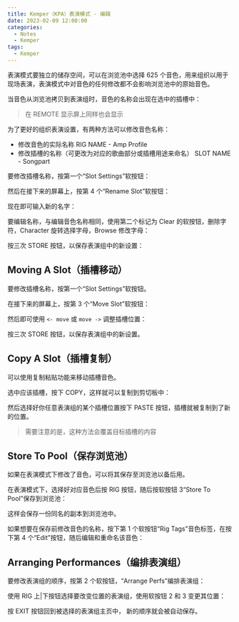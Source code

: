 ```yaml
---
title: Kemper（KPA）表演模式 - 编辑
date: 2023-02-09 12:00:00
categories:
  - Notes
  - Kemper
tags:
  - Kemper
---
```


表演模式要独立的储存空间，可以在浏览池中选择 625 个音色，用来组织以用于现场表演，表演模式中对音色的任何修改都不会影响浏览池中的原始音色。

当音色从浏览池拷贝到表演组时，音色的名称会出现在选中的插槽中：

<hairy-image src="https://pic.imgdb.cn/item/63e470874757feff33b3cb15.jpg" />

> 在 REMOTE 显示屏上同样也会显示

为了更好的组织表演设置，有两种方法可以修改音色名称：

- 修改音色的实际名称
  RIG NAME - Amp Profile
- 修改插槽的名称（可更改为对应的歌曲部分或插槽用途来命名）
  SLOT NAME - Songpart

<!-- more -->

要修改插槽名称，按第一个“Slot Settings”软按钮：

<hairy-image src="https://pic.imgdb.cn/item/63e49d1c4757feff330d13cc.jpg" />

然后在接下来的屏幕上，按第 4 个“Rename Slot”软按钮：

<hairy-image src="https://pic.imgdb.cn/item/63e49d534757feff330d91a0.jpg" />

现在即可输入新的名字：

<hairy-image src="https://pic.imgdb.cn/item/63e49d7b4757feff330deebc.jpg" />

要编辑名称，与编辑音色名称相同，使用第二个标记为 Clear 的软按钮，删除字符，Character 旋转选择字母，Browse 修改字母：

<hairy-image src="https://pic.imgdb.cn/item/63e49e5b4757feff330fb600.jpg" />

按三次 STORE 按钮，以保存表演组中的新设置：

<hairy-image src="https://pic.imgdb.cn/item/63e49e904757feff33102950.jpg" />

## Moving A Slot（插槽移动）

要修改插槽名称，按第一个“Slot Settings”软按钮。

在接下来的屏幕上，按第 3 个“Move Slot”软按钮：

<hairy-image src="https://pic.imgdb.cn/item/63e49f034757feff33113c15.jpg" />

然后即可使用 `<- move` 或 `move ->` 调整插槽位置：

<hairy-image src="https://pic.imgdb.cn/item/63e49f914757feff3312636b.jpg" />

按三次 STORE 按钮，以保存表演组中的新设置。

## Copy A Slot（插槽复制）

可以使用复制粘贴功能来移动插槽音色。

选中应该插槽，按下 COPY，这样就可以复制到剪切板中：

<hairy-image src="https://pic.imgdb.cn/item/63e4a0b74757feff3314d946.jpg" />

然后选择好你任意表演组的某个插槽位置按下 PASTE 按钮，插槽就被复制到了新的位置。

> 需要注意的是，这种方法会覆盖目标插槽的内容

## Store To Pool（保存浏览池）

如果在表演模式下修改了音色，可以将其保存至浏览池以备后用。

在表演模式下，选择好对应音色后按 RIG 按钮，随后按软按钮 3“Store To Pool”保存到浏览池：

<hairy-image src="https://pic.imgdb.cn/item/63e4a2434757feff33185cb5.jpg" />

这样会保存一份同名的副本到浏览池中。

如果想要在保存前修改音色的名称，按下第 1 个软按钮“Rig Tags”音色标签，在按下第 4 个“Edit”按钮，随后编辑和重命名该音色：

<hairy-image src="https://pic.imgdb.cn/item/63e4a3264757feff331a22c2.jpg" />

## Arranging Performances（编排表演组）

要修改表演组的顺序，按第 2 个软按钮，“Arrange Perfs”编排表演组：

<hairy-image src="https://pic.imgdb.cn/item/63e4a39d4757feff331af15c.jpg" />

使用 RIG 上|下按钮选择要改变位置的表演组，使用软按钮 2 和 3 变更其位置：

<hairy-image src="https://pic.imgdb.cn/item/63e4a4154757feff331bc66d.jpg" />

按 EXIT 按钮回到被选择的表演组主页中， 新的顺序就会被自动保存。